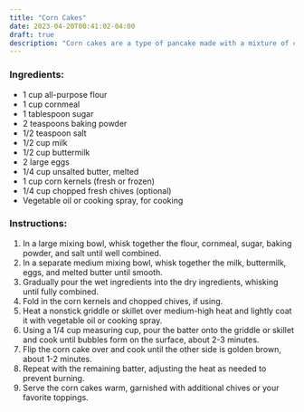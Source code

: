 ```yaml
---
title: "Corn Cakes"
date: 2023-04-20T00:41:02-04:00
draft: true
description: "Corn cakes are a type of pancake made with a mixture of cornmeal and flour. They have a slightly crunchy texture on the outside and are fluffy and tender on the inside. Corn cakes can be sweet or savory and are often flavored with herbs and spices. They are typically served as a side dish or appetizer and can be topped with a variety of ingredients, such as butter, syrup, sour cream, or cheese."
---
```


### Ingredients:

- 1 cup all-purpose flour
- 1 cup cornmeal
- 1 tablespoon sugar
- 2 teaspoons baking powder
- 1/2 teaspoon salt
- 1/2 cup milk
- 1/2 cup buttermilk
- 2 large eggs
- 1/4 cup unsalted butter, melted
- 1 cup corn kernels (fresh or frozen)
- 1/4 cup chopped fresh chives (optional)
- Vegetable oil or cooking spray, for cooking

### Instructions:

1. In a large mixing bowl, whisk together the flour, cornmeal, sugar, baking powder, and salt until well combined.
1. In a separate medium mixing bowl, whisk together the milk, buttermilk, eggs, and melted butter until smooth.
1. Gradually pour the wet ingredients into the dry ingredients, whisking until fully combined.
1. Fold in the corn kernels and chopped chives, if using.
1. Heat a nonstick griddle or skillet over medium-high heat and lightly coat it with vegetable oil or cooking spray.
1. Using a 1/4 cup measuring cup, pour the batter onto the griddle or skillet and cook until bubbles form on the surface, about 2-3 minutes.
1. Flip the corn cake over and cook until the other side is golden brown, about 1-2 minutes.
1. Repeat with the remaining batter, adjusting the heat as needed to prevent burning.
1. Serve the corn cakes warm, garnished with additional chives or your favorite toppings.